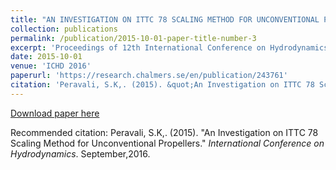 ```yaml
---
title: "AN INVESTIGATION ON ITTC 78 SCALING METHOD FOR UNCONVENTIONAL PROPELLERS"
collection: publications
permalink: /publication/2015-10-01-paper-title-number-3
excerpt: 'Proceedings of 12th International Conference on Hydrodynamics, ICHD 2016'
date: 2015-10-01
venue: 'ICHD 2016'
paperurl: 'https://research.chalmers.se/en/publication/243761'
citation: 'Peravali, S.K,. (2015). &quot;An Investigation on ITTC 78 Scaling Method for Unconventional Propellers.&quot; <i>International Conference on Hydrodynamics</i>. September, 2016.'
---
```


[Download paper here](https://research.chalmers.se/en/publication/243761)

Recommended citation: Peravali, S.K,. (2015). &quot;An Investigation on ITTC 78 Scaling Method for Unconventional Propellers.&quot; <i>International Conference on Hydrodynamics</i>. September,2016.

